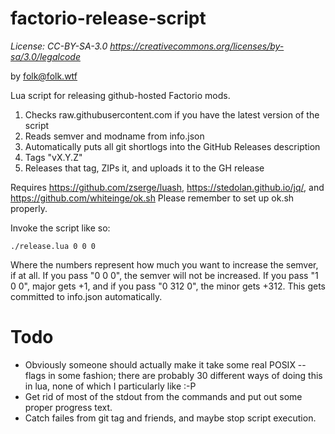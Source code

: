 # factorio-release-script
*License: CC-BY-SA-3.0 https://creativecommons.org/licenses/by-sa/3.0/legalcode*

by folk@folk.wtf

Lua script for releasing github-hosted Factorio mods.
1. Checks raw.githubusercontent.com if you have the latest version of the script
2. Reads semver and modname from info.json
3. Automatically puts all git shortlogs into the GitHub Releases description
4. Tags "vX.Y.Z"
5. Releases that tag, ZIPs it, and uploads it to the GH release

Requires https://github.com/zserge/luash, https://stedolan.github.io/jq/, and https://github.com/whiteinge/ok.sh
Please remember to set up ok.sh properly.

Invoke the script like so:
```
./release.lua 0 0 0
```
Where the numbers represent how much you want to increase the semver, if at all. If you pass "0 0 0", the semver will not be increased. If you pass "1 0 0", major gets +1, and if you pass "0 312 0", the minor gets +312. This gets committed to info.json automatically.

# Todo
* Obviously someone should actually make it take some real POSIX --flags in some fashion; there are probably 30 different ways of doing this in lua, none of which I particularly like :-P
* Get rid of most of the stdout from the commands and put out some proper progress text.
* Catch failes from git tag and friends, and maybe stop script execution.
